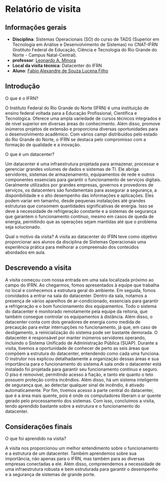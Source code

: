# Relatório de visita

## Informações gerais
- **Disciplina**: Sistemas Operacionais (SO) do curso de TADS (Superior em Tecnologia em Análise e Desenvolvimento de Sistemas) no CNAT-IFRN (Instituto Federal de Educação, Ciência e Tecnologia do Rio Grande do Norte - Campus Natal-Central).
- **professor**: [Leonardo A. Minora](https://github.com/leonardo-minora)
- **Local da visita técnica**: Datacenter do IFRN
- **Aluno**: [Fabio Alexandre de Souza Lucena Filho](https://github.com/Fabioasl) 

## Introdução
O que é o IFRN?

O Instituto Federal do Rio Grande do Norte (IFRN) é uma instituição de ensino federal voltada para a Educação Profissional, Científica e Tecnológica. Oferece uma ampla variedade de cursos técnicos integrados e de nível superior em diversas áreas do conhecimento. Além disso, promove inúmeros projetos de extensão e proporciona diversas oportunidades para o desenvolvimento acadêmico. Com vários campi distribuídos pelo estado do Rio Grande do Norte, o IFRN se destaca pelo compromisso com a formação de qualidade e a inovação.

O que é um datacenter?

Um datacenter é uma infraestrutura projetada para armazenar, processar e gerenciar grandes volumes de dados e sistemas de TI. Ele abriga servidores, sistemas de armazenamento, equipamentos de rede e outros componentes essenciais para garantir o funcionamento de serviços digitais.
Geralmente utilizados por grandes empresas, governos e provedores de serviços, os datacenters são fundamentais para assegurar a segurança, a disponibilidade e o alto desempenho das informações e aplicações. Eles podem variar em tamanho, desde pequenas instalações até grandes estruturas que consomem quantidades significativas de energia. Isso se deve à necessidade de refrigeração constante e a sistemas de segurança que garantem o funcionamento contínuo, mesmo em casos de queda de energia, permitindo que as operações sejam mantidas até que o problema seja solucionado.

Qual o motivo da visita?
A visita ao datacenter do IFRN teve como objetivo proporcionar aos alunos da disciplina de Sistemas Operacionais uma experiência prática para melhorar a compreensão dos conteúdos abordados em aula.

## Descrevendo a visita
A visita começou com nossa entrada em uma sala localizada próximo ao campo do IFRN. Ao chegarmos, fomos apresentados à equipe que trabalha no local e conhecemos a estrutura geral do ambiente. Em seguida, fomos convidados a entrar na sala do datacenter. Dentro da sala, notamos a presença de vários aparelhos de ar-condicionado, essenciais para garantir a refrigeração e o bom funcionamento dos equipamentos. Todo o sistema do datacenter é monitorado remotamente pela equipe da reitoria, que também consegue controlar os equipamentos à distância. Além disso, o datacenter conta com dois geradores de energia como medida de precaução para evitar interrupções no funcionamento, já que, em caso de desligamento, a reinicialização do sistema pode ser bastante demorada. O datacenter é responsável por manter inúmeros servidores operando, incluindo o Sistema Unificado de Administração Pública (SUAP). Durante a visita, tivemos a oportunidade de conhecer de perto as seis áreas que compõem a estrutura do datacenter, entendendo como cada uma funciona. O instrutor nos explicou detalhadamente a organização dessas áreas e sua importância para o funcionamento do sistema.A sala onde o datacenter está instalado foi projetada para garantir seu funcionamento contínuo e seguro. O piso é removível, permitindo acesso à fiação, e tanto ele quanto o teto possuem proteção contra incêndios. Além disso, há um sistema inteligente de segurança que, ao detectar qualquer sinal de incêndio, é ativado automaticamente. Por fim, tivemos acesso à parte central do datacenter, que é a área mais quente, pois é onde os computadores liberam o ar quente gerado pelo processamento dos sistemas. Com isso, concluímos a visita, tendo aprendido bastante sobre a estrutura e o funcionamento do datacenter.

## Considerações finais
O que foi aprendido na visita?

A visita nos proporcionou um melhor entendimento sobre o funcionamento e a estrutura de um datacenter. Também aprendemos sobre sua importância, não apenas para o IFRN, mas também para as diversas empresas conectadas a ele. Além disso, compreendemos a necessidade de uma infraestrutura robusta e bem estruturada para garantir o desempenho e a segurança de sistemas de grande porte.
